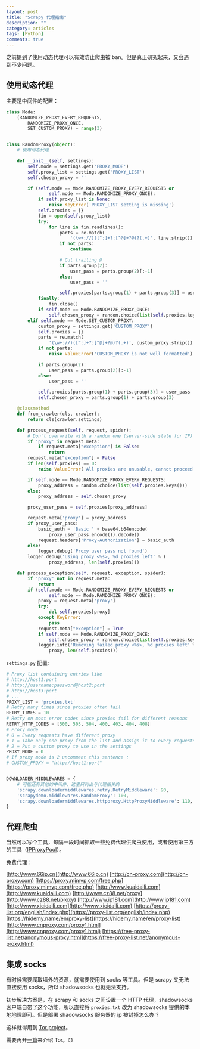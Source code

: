 ```yaml
---
layout: post
title: "Scrapy 代理指南"
description: ""
category: articles
tags: [Python]
comments: true
---
```



之前提到了使用动态代理可以有效防止爬虫被 ban。但是真正研究起来，又会遇到不少问题。


## 使用动态代理

主要是中间件的配置：

```python
class Mode:
    (RANDOMIZE_PROXY_EVERY_REQUESTS,
        RANDOMIZE_PROXY_ONCE,
        SET_CUSTOM_PROXY) = range(3)


class RandomProxy(object):
    # 使用动态代理

    def __init__(self, settings):
        self.mode = settings.get('PROXY_MODE')
        self.proxy_list = settings.get('PROXY_LIST')
        self.chosen_proxy = ''

        if (self.mode == Mode.RANDOMIZE_PROXY_EVERY_REQUESTS or
                self.mode == Mode.RANDOMIZE_PROXY_ONCE):
            if self.proxy_list is None:
                raise KeyError('PROXY_LIST setting is missing')
            self.proxies = {}
            fin = open(self.proxy_list)
            try:
                for line in fin.readlines():
                    parts = re.match(
                        '(\w+://)([^:]+?:[^@]+?@)?(.+)', line.strip())
                    if not parts:
                        continue

                    # Cut trailing @
                    if parts.group(2):
                        user_pass = parts.group(2)[:-1]
                    else:
                        user_pass = ''

                    self.proxies[parts.group(1) + parts.group(3)] = user_pass
            finally:
                fin.close()
            if self.mode == Mode.RANDOMIZE_PROXY_ONCE:
                self.chosen_proxy = random.choice(list(self.proxies.keys()))
        elif self.mode == Mode.SET_CUSTOM_PROXY:
            custom_proxy = settings.get('CUSTOM_PROXY')
            self.proxies = {}
            parts = re.match(
                '(\w+://)([^:]+?:[^@]+?@)?(.+)', custom_proxy.strip())
            if not parts:
                raise ValueError('CUSTOM_PROXY is not well formatted')

            if parts.group(2):
                user_pass = parts.group(2)[:-1]
            else:
                user_pass = ''

            self.proxies[parts.group(1) + parts.group(3)] = user_pass
            self.chosen_proxy = parts.group(1) + parts.group(3)

    @classmethod
    def from_crawler(cls, crawler):
        return cls(crawler.settings)

    def process_request(self, request, spider):
        # Don't overwrite with a random one (server-side state for IP)
        if 'proxy' in request.meta:
            if request.meta["exception"] is False:
                return
        request.meta["exception"] = False
        if len(self.proxies) == 0:
            raise ValueError('All proxies are unusable, cannot proceed')

        if self.mode == Mode.RANDOMIZE_PROXY_EVERY_REQUESTS:
            proxy_address = random.choice(list(self.proxies.keys()))
        else:
            proxy_address = self.chosen_proxy

        proxy_user_pass = self.proxies[proxy_address]

        request.meta['proxy'] = proxy_address
        if proxy_user_pass:
            basic_auth = 'Basic ' + base64.b64encode(
                proxy_user_pass.encode()).decode()
            request.headers['Proxy-Authorization'] = basic_auth
        else:
            logger.debug('Proxy user pass not found')
        logger.debug('Using proxy <%s>, %d proxies left' % (
                proxy_address, len(self.proxies)))

    def process_exception(self, request, exception, spider):
        if 'proxy' not in request.meta:
            return
        if (self.mode == Mode.RANDOMIZE_PROXY_EVERY_REQUESTS or
                self.mode == Mode.RANDOMIZE_PROXY_ONCE):
            proxy = request.meta['proxy']
            try:
                del self.proxies[proxy]
            except KeyError:
                pass
            request.meta["exception"] = True
            if self.mode == Mode.RANDOMIZE_PROXY_ONCE:
                self.chosen_proxy = random.choice(list(self.proxies.keys()))
            logger.info('Removing failed proxy <%s>, %d proxies left' % (
                proxy, len(self.proxies)))
```

`settings.py` 配置:

```python
# Proxy list containing entries like
# http://host1:port
# http://username:password@host2:port
# http://host3:port
# ...
PROXY_LIST = 'proxies.txt'
# Retry many times since proxies often fail
RETRY_TIMES = 10
# Retry on most error codes since proxies fail for different reasons
RETRY_HTTP_CODES = [500, 503, 504, 400, 403, 404, 408]
# Proxy mode
# 0 = Every requests have different proxy
# 1 = Take only one proxy from the list and assign it to every requests
# 2 = Put a custom proxy to use in the settings
PROXY_MODE = 0
# If proxy mode is 2 uncomment this sentence :
# CUSTOM_PROXY = "http://host1:port"


DOWNLOADER_MIDDLEWARES = {
    # 可能还有其他的中间件，这里只列出与代理相关的
    'scrapy.downloadermiddlewares.retry.RetryMiddleware': 90,
    'scrapydemo.middlewares.RandomProxy': 100,
    'scrapy.downloadermiddlewares.httpproxy.HttpProxyMiddleware': 110,
}
```

## 代理爬虫

当然可以写个工具，每隔一段时间抓取一些免费代理供爬虫使用，或者使用第三方的工具（[IPProxyPool](https://github.com/qiyeboy/IPProxyPool)）。

免费代理：

[http://www.66ip.cn](http://www.66ip.cn)
[http://cn-proxy.com](http://cn-proxy.com)
[https://proxy.mimvp.com/free.php](https://proxy.mimvp.com/free.php)
[http://www.kuaidaili.com](http://www.kuaidaili.com)
[http://www.cz88.net/proxy](http://www.cz88.net/proxy)
[http://www.ip181.com](http://www.ip181.com)
[http://www.xicidaili.com](http://www.xicidaili.com)
[https://proxy-list.org/english/index.php](https://proxy-list.org/english/index.php)
[https://hidemy.name/en/proxy-list](https://hidemy.name/en/proxy-list)
[http://www.cnproxy.com/proxy1.html](http://www.cnproxy.com/proxy1.html)
[https://free-proxy-list.net/anonymous-proxy.html](https://free-proxy-list.net/anonymous-proxy.html)

## 集成 socks

有时候需要爬取墙外的资源，就需要使用到 socks 等工具。但是 scrapy 又无法直接使用 socks，所以 shadowsocks 也就无法支持。

初步解决方案是，在 scrapy 和 socks 之间设置一个 HTTP 代理，shadowsocks 客户端自带了这个功能，所以直接将 `proxies.txt` 改为 shadowsocks 提供的本地地理即可。但是部署 shadowsocks 服务器的 ip 被封掉怎么办？

这样就得用到 [Tor project](https://www.torproject.org/)。

需要再开[一篇](https://tonyh2021.github.io/articles/2017/12/30/tor.html)来介绍 Tor。😓